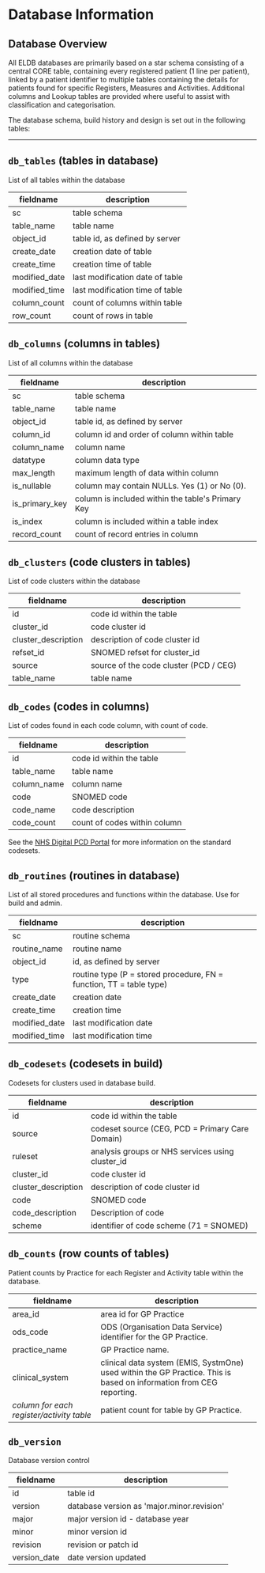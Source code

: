 # Database Information
## Database Overview

All ELDB databases are primarily based on a star schema consisting of a central CORE table, containing every registered patient (1 line per patient), linked by a patient identifier to multiple tables containing the details for patients found for specific Registers, Measures and Activities. Additional columns and Lookup tables are provided where useful to assist with classification and categorisation.

The database schema, build history and design is set out in the following tables:

***

## `db_tables` (tables in database)
List of all tables within the database

fieldname     | description
----------    |------------
sc            | table schema
table_name    | table name
object_id     | table id, as defined by server
create_date   | creation date of table
create_time   | creation time of table
modified_date | last modification date of table
modified_time | last modification time of table
column_count  | count of columns within table
row_count     | count of rows in table

## `db_columns` (columns in tables)
List of all columns within the database

| fieldname      | description                                       |
| -------------- | ------------------------------------------------- |
| sc             | table schema                                      |
| table_name     | table name                                        |
| object_id      | table id, as defined by server                    |
| column_id      | column id and order of column within table        |
| column_name    | column name                                       |
| datatype       | column data type                                  |
| max_length     | maximum length of data within column              |
| is_nullable    | column may contain NULLs. Yes (1) or No (0).      |
| is_primary_key | column is included within the table's Primary Key |
| is_index       | column is included within a table index           |
| record_count   | count of record entries in column                 |

## `db_clusters` (code clusters in tables)
List of code clusters within the database

| fieldname           | description                            |
| ------------------- | -------------------------------------- |
| id                  | code id within the table               |
| cluster_id          | code cluster id                        |
| cluster_description | description of code cluster id         |
| refset_id           | SNOMED refset for cluster_id           |
| source              | source of the code cluster (PCD / CEG) |
| table_name          | table name                             |

## `db_codes` (codes in columns)
List of codes found in each code column, with count of code.

fieldname   | description
----------  |------------
id          | code id within the table
table_name  | table name
column_name | column name
code        | SNOMED code
code_name   | code description
code_count  | count of codes within column

See the [NHS Digital PCD Portal](<https://digital.nhs.uk/data-and-information/data-collections-and-data-sets/data-collections/quality-and-outcomes-framework-qof/quality-and-outcome-framework-qof-business-rules/primary-care-domain-reference-set-portal>) for more information on the standard codesets.

## `db_routines` (routines in database)
List of all stored procedures and functions within the database. Use for build and admin.

fieldname     | description
----------    |------------
sc            | routine schema
routine_name  | routine name
object_id     | id, as defined by server
type          | routine type (P = stored procedure, FN = function, TT = table type)
create_date   | creation date
create_time   | creation time
modified_date | last modification date
modified_time | last modification time

## `db_codesets` (codesets in build)
Codesets for clusters used in database build.

| fieldname           | description                             |
| ------------------- | --------------------------------------- |
| id                  | code id within the table                |
| source              | codeset source (CEG, PCD = Primary Care Domain) |               |
| ruleset             | analysis groups or NHS services using cluster_id           |
| cluster_id          | code cluster id                         |
| cluster_description | description of code cluster id          |
| code                | SNOMED code                             |
| code_description    | Description of code                     |
| scheme              | identifier of code scheme (71 = SNOMED) |

## `db_counts` (row counts of tables)
Patient counts by Practice for each Register and Activity table within the database.

| fieldname                                 | description                                                                                                         |
| ----------------------------------------- | ------------------------------------------------------------------------------------------------------------------- |
| area_id                                   | area id for GP Practice                                                                                             |
| ods_code                                  | ODS (Organisation Data Service) identifier for the GP Practice.                                                     |
| practice_name                             | GP Practice name.                                                                                                   |
| clinical_system                           | clinical data system (EMIS, SystmOne) used within the GP Practice. This is based on information from CEG reporting. |
| *column for each register/activity table* | patient count for table by GP Practice.                                                                             |

## `db_version`
Database version control

| fieldname           | description                             |
| ------------------- | --------------------------------------- |
| id                  | table id                                |
| version             | database version as 'major.minor.revision' |
| major               | major version id - database year        |
| minor               | minor version id                        |
| revision            | revision or patch id                    |
| version_date        | date version updated                    |
